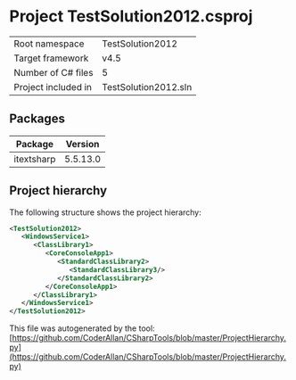 # Project TestSolution2012.csproj

| | |
|-|-|
|Root namespace|TestSolution2012|
|Target framework| v4.5|
|Number of C# files|5|
|Project included in|TestSolution2012.sln|

## Packages

|Package|Version|
|-|-|
|itextsharp|5.5.13.0|

## Project hierarchy

The following structure shows the project hierarchy:

```xml
<TestSolution2012>
   <WindowsService1>
      <ClassLibrary1>
         <CoreConsoleApp1>
            <StandardClassLibrary2>
               <StandardClassLibrary3/>
            </StandardClassLibrary2>
         </CoreConsoleApp1>
      </ClassLibrary1>
   </WindowsService1>
</TestSolution2012>
```

This file was autogenerated by the tool: [https://github.com/CoderAllan/CSharpTools/blob/master/ProjectHierarchy.py](https://github.com/CoderAllan/CSharpTools/blob/master/ProjectHierarchy.py)